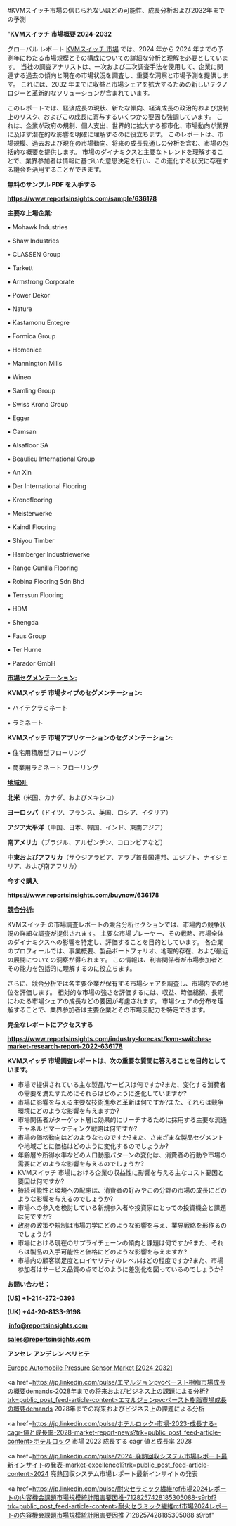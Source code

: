 #KVMスイッチ市場の信じられないほどの可能性、成長分析および2032年までの予測

"<strong>KVMスイッチ 市場概要 2024-2032</strong>

グローバル レポート <a href=https://www.reportsinsights.com/sample/636178>KVMスイッチ 市場</a> では、2024 年から 2024 年までの予測年にわたる市場規模とその構成についての詳細な分析と理解を必要としています。 当社の調査アナリストは、一次および二次調査手法を使用して、企業に関連する過去の傾向と現在の市場状況を調査し、重要な洞察と市場予測を提供します。 これには、2032 年までに収益と市場シェアを拡大​​するための新しいテクノロジーと革新的なソリューションが含まれています。

このレポートでは、経済成長の現状、新たな傾向、経済成長の政治的および規制上のリスク、およびこの成長に寄与するいくつかの要因も強調しています。 これは、企業が政府の規制、個人支出、世界的に拡大する都市化、市場動向が業界に及ぼす潜在的な影響を明確に理解するのに役立ちます。 このレポートは、市場規模、過去および現在の市場動向、将来の成長見通しの分析を含む、市場の包括的な概要を提供します。 市場のダイナミクスと主要なトレンドを理解することで、業界参加者は情報に基づいた意思決定を行い、この進化する状況に存在する機会を活用することができます。

<strong><b>無料のサンプル PDF を入手する</b></strong>

<a href=https://www.reportsinsights.com/sample/636178><strong><u>https://www.reportsinsights.com/sample/636178</u></strong></a>

<strong>主要な上場企業:</strong>

• Mohawk Industries

• Shaw Industries

• CLASSEN Group

• Tarkett

• Armstrong Corporate

• Power Dekor

• Nature

• Kastamonu Entegre

• Formica Group

• Homenice

• Mannington Mills

• Wineo

• Samling Group

• Swiss Krono Group

• Egger

• Camsan

• Alsafloor SA

• Beaulieu International Group

• An Xin

• Der International Flooring

• Kronoflooring

• Meisterwerke

• Kaindl Flooring

• Shiyou Timber

• Hamberger Industriewerke

• Range Gunilla Flooring

• Robina Flooring Sdn Bhd

• Terrssun Flooring

• HDM

• Shengda

• Faus Group

• Ter Hurne

• Parador GmbH

<strong><u>市場セグメンテーション</u></strong><strong><u>:</u></strong>

<strong>KVMスイッチ 市場タイプのセグメンテーション:</strong>

• ハイテクラミネート

• ラミネート

<strong>KVMスイッチ 市場アプリケーションのセグメンテーション:</strong>

• 住宅用積層型フローリング

• 商業用ラミネートフローリング

<strong><u>地域別</u></strong><strong><u>:</u></strong>

<strong>北米</strong>（米国、カナダ、およびメキシコ）

<strong>ヨーロッパ</strong>（ドイツ、フランス、英国、ロシア、イタリア）

<strong>アジア太平洋</strong>（中国、日本、韓国、インド、東南アジア）

<strong>南アメリカ</strong>（ブラジル、アルゼンチン、コロンビアなど）

<strong>中東およびアフリカ</strong>（サウジアラビア、アラブ首長国連邦、エジプト、ナイジェリア、および南アフリカ）

<strong>今すぐ購入</strong>

<a href=https://www.reportsinsights.com/buynow/636178><strong><u>https://www.reportsinsights.com/buynow/636178</u></strong></a>

<strong><u>競合分析:</u></strong>

KVMスイッチ の市場調査レポートの競合分析セクションでは、市場内の競争状況の詳細な調査が提供されます。 主要な市場プレーヤー、その戦略、市場全体のダイナミクスへの影響を特定し、評価することを目的としています。 各企業のプロフィールでは、事業概要、製品ポートフォリオ、地理的存在、および最近の展開についての洞察が得られます。 この情報は、利害関係者が市場参加者とその能力を包括的に理解するのに役立ちます。

さらに、競合分析では各主要企業が保有する市場シェアを調査し、市場内での地位を評価します。 相対的な市場の強さを評価するには、収益、時価総額、長期にわたる市場シェアの成長などの要因が考慮されます。 市場シェアの分布を理解することで、業界参加者は主要企業とその市場支配力を特定できます。

<strong>完全なレポートにアクセスする</strong>

<a href=https://www.reportsinsights.com/industry-forecast/kvm-switches-market-research-report-2022-636178><strong><u><b>https://www.reportsinsights.com/industry-forecast/kvm-switches-market-research-report-2022-636178</b></u></strong></a>

<strong><b>KVMスイッチ 市場調査レポートは、次の重要な質問に答えることを目的としています。</b></strong>
<ul>
  <li>市場で提供されている主な製品/サービスは何ですか?また、変化する消費者の需要を満たすためにそれらはどのように進化していますか?</li>
  <li>市場に影響を与える主要な技術進歩と革新は何ですか?また、それらは競争環境にどのような影響を与えますか?</li>
  <li>市場関係者がターゲット層に効果的にリーチするために採用する主要な流通チャネルとマーケティング戦略は何ですか?</li>
  <li>市場の価格動向はどのようなものですか?また、さまざまな製品セグメントや地域ごとに価格はどのように変化するのでしょうか?</li>
  <li>年齢層や所得水準などの人口動態パターンの変化は、消費者の行動や市場の需要にどのような影響を与えるのでしょうか?</li>
  <li>KVMスイッチ 市場における企業の収益性に影響を与える主なコスト要因と要因は何ですか?</li>
  <li>持続可能性と環境への配慮は、消費者の好みやこの分野の市場の成長にどのような影響を与えるのでしょうか?</li>
  <li>市場への参入を検討している新規参入者や投資家にとっての投資機会と課題は何ですか?</li>
  <li>政府の政策や規制は市場力学にどのような影響を与え、業界戦略を形作るのでしょうか?</li>
  <li>市場における現在のサプライチェーンの傾向と課題は何ですか?また、それらは製品の入手可能性と価格にどのような影響を与えますか?</li>
  <li>市場内の顧客満足度とロイヤリティのレベルはどの程度ですか?また、市場参加者はサービス品質の点でどのように差別化を図っているのでしょうか?</li>
</ul>
<strong>お問い合わせ：</strong>

<strong>(US) +1-214-272-0393</strong>

<strong>(UK) +44-20-8133-9198</strong>

<strong> </strong><a href=info@reportsinsights.com><strong><u>info@reportsinsights.com</u></strong></a>

<a href=sales@reportsinsights.com><strong><u>sales@reportsinsights.com</u></strong></a>

<strong>アンセレ アンデレン ベリヒテ</strong>

<a href=https://www.linkedin.com/pulse/europe-automobile-pressure-sensor-market-in-depth-bdebf/>Europe Automobile Pressure Sensor Market [2024 2032]</a>

<a href=https://jp.linkedin.com/pulse/エマルジョンpvcペースト樹脂市場成長の概要demands-2028年までの将来およびビジネス上の課題による分析?trk=public_post_feed-article-content>エマルジョンpvcペースト樹脂市場成長の概要demands 2028年までの将来およびビジネス上の課題による分析</a>

<a href=https://jp.linkedin.com/pulse/ホテルロック-市場-2023-成長する-cagr-値と成長率-2028-market-report-news?trk=public_post_feed-article-content>ホテルロック 市場 2023 成長する cagr 値と成長率 2028</a>

<a href=https://jp.linkedin.com/pulse/2024-廃熱回収システム市場レポート最新インサイトの発表-market-excellence1?trk=public_post_feed-article-content>2024 廃熱回収システム市場レポート最新インサイトの発表</a>

<a href=https://jp.linkedin.com/pulse/耐火セラミック繊維rcf市場2024レポートの内容機会課題市場規模統計阻害要因推-7128257428185305088-s9rbf?trk=public_post_feed-article-content>耐火セラミック繊維rcf市場2024レポートの内容機会課題市場規模統計阻害要因推 7128257428185305088 s9rbf</a>"
